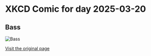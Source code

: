
# XKCD Comic for day 2025-03-20

## Bass

![Bass](https://imgs.xkcd.com/comics/bass.png "And sometimes I use it to retaliate against the guy upstairs with the loud girlfriend and the elliptical dish.")

[Visit the original page](https://xkcd.com/368/)
